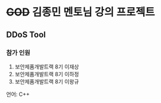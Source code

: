 # <del>GOD</del> 김종민 멘토님 강의 프로젝트

## DDoS Tool


### 참가 인원
1. 보안제품개발트랙 8기 이재상
2. 보안제품개발트랙 8기 이하정
3. 보안제품개발트랙 8기 이왕규

언어: C++ 